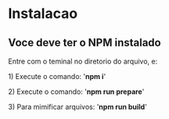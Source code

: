 <h1> Instalacao</h1>
<h2>Voce deve ter o NPM instalado</h2>
<p>Entre com o teminal no diretorio do arquivo, e:</p>
<p> 1) Execute o comando: '<b>npm i</b>'</p>
<p> 2) Execute o comando: '<b>npm run prepare</b>'</p>
<p> 3) Para mimificar arquivos: '<b>npm run build</b>'</p>
